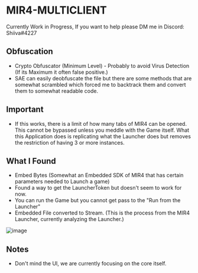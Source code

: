 # MIR4-MULTICLIENT
Currently Work in Progress, If you want to help please DM me in Discord: Shiiva#4227

## Obfuscation
- Crypto Obfuscator (Minimum Level) - Probably to avoid Virus Detection (If its Maximum it often false positive.)
- SAE can easily deobfuscate the file but there are some methods that are somewhat scrambled which forced me to backtrack them and convert them to somewhat readable code.

## Important
- If this works, there is a limit of how many tabs of MIR4 can be opened. This cannot be bypassed unless you meddle with the Game itself. What this Application does is replicating what the Launcher does but removes the restriction of having 3 or more instances.

## What I Found
- Embed Bytes (Somewhat an Embedded SDK of MIR4 that has certain parameters needed to Launch a game)
- Found a way to get the LauncherToken but doesn't seem to work for now.
- You can run the Game but you cannot get pass to the "Run from the Launcher"
- Embedded File converted to Stream. (This is the process from the MIR4 Launcher, currently analyzing the Launcher.)

![image](https://user-images.githubusercontent.com/48512644/140883866-cef56167-a618-4020-9d21-e9619ad32ebd.png)

## Notes
- Don't mind the UI, we are currently focusing on the core itself.
